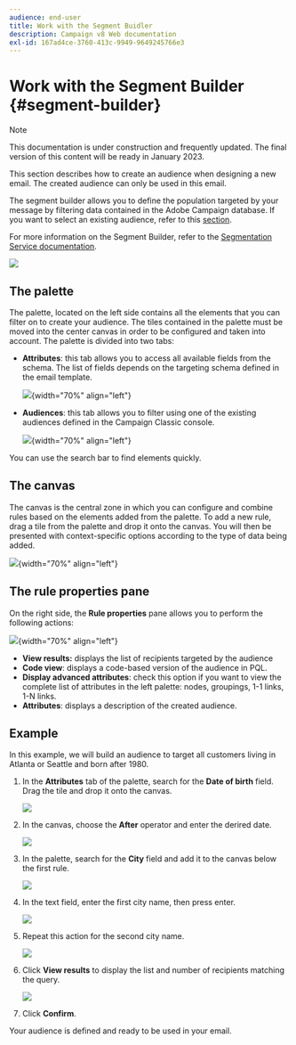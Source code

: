 ```yaml
---
audience: end-user
title: Work with the Segment Buidler
description: Campaign v8 Web documentation
exl-id: 167ad4ce-3760-413c-9949-9649245766e3
---
```

# Work with the Segment Builder {#segment-builder}

>[!NOTE]
>
>This documentation is under construction and frequently updated. The final version of this content will be ready in January 2023.

This section describes how to create an audience when designing a new email. The created audience can only be used in this email. 

The segment builder allows you to define the population targeted by your message by filtering data contained in the Adobe Campaign database. If you want to select an existing audience, refer to this [section](add-audience.md). 

For more information on the Segment Builder, refer to the [Segmentation Service documentation](https://experienceleague.adobe.com/docs/experience-platform/segmentation/ui/segment-builder.html?lang=en).

![](assets/segment-builder.png)

## The palette

The palette, located on the left side contains all the elements that you can filter on to create your audience. The tiles contained in the palette must be moved into the center canvas in order to be configured and taken into account. The palette is divided into two tabs:

* **Attributes**: this tab allows you to access all available fields from the schema. The list of fields depends on the targeting schema defined in the email template.

    ![](assets/segment-builder2.png){width="70%" align="left"}

* **Audiences**: this tab allows you to filter using one of the existing audiences defined in the Campaign Classic console.

    ![](assets/segment-builder3.png){width="70%" align="left"}

You can use the search bar to find elements quickly.

## The canvas

The canvas is the central zone in which you can configure and combine rules based on the elements added from the palette. To add a new rule, drag a tile from the palette and drop it onto the canvas. You will then be presented with context-specific options according to the type of data being added. 

![](assets/segment-builder4.png){width="70%" align="left"}

## The rule properties pane

On the right side, the **Rule properties** pane allows you to perform the following actions:

![](assets/segment-builder4.png){width="70%" align="left"}

* **View results:** displays the list of recipients targeted by the audience
* **Code view**: displays a code-based version of the audience in PQL.
* **Display advanced attributes**: check this option if you want to view the complete list of attributes in the left palette: nodes, groupings, 1-1 links, 1-N links.
* **Attributes**: displays a description of the created audience.

## Example

In this example, we will build an audience to target all customers living in Atlanta or Seattle and born after 1980. 

1. In the **Attributes** tab of the palette, search for the **Date of birth** field. Drag the tile and drop it onto the canvas. 

    ![](assets/segment-builder6.png)

1. In the canvas, choose the **After** operator and enter the derired date.

    ![](assets/segment-builder7.png)

1. In the palette, search for the **City** field and add it to the canvas below the first rule. 

    ![](assets/segment-builder8.png)

1. In the text field, enter the first city name, then press enter. 

    ![](assets/segment-builder9.png)

1. Repeat this action for the second city name.

    ![](assets/segment-builder10.png)

1. Click **View results** to display the list and number of recipients matching the query.

    ![](assets/segment-builder11.png)

1. Click **Confirm**.

Your audience is defined and ready to be used in your email.